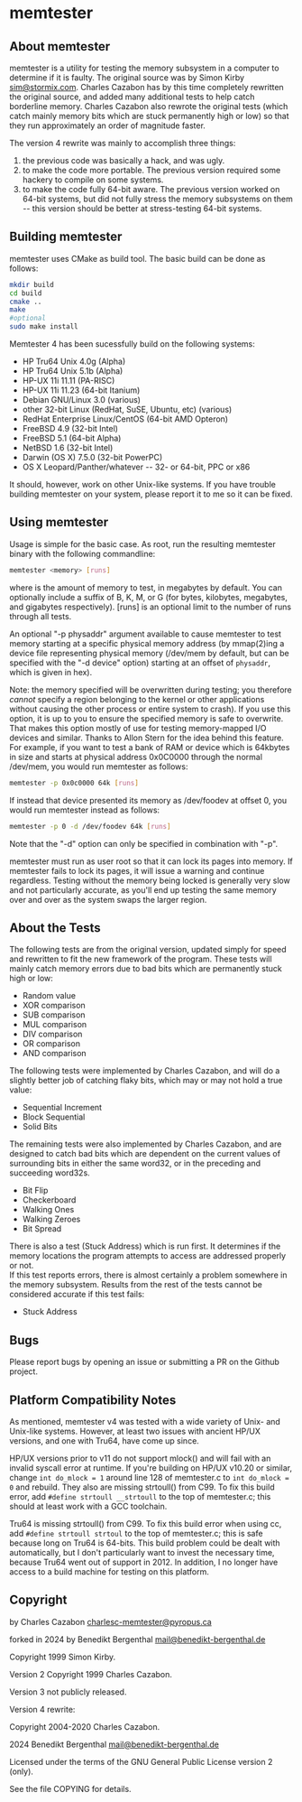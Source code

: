 # memtester
                                       
## About memtester
  
memtester is a utility for testing the memory subsystem in a computer to
determine if it is faulty. The original source was by Simon Kirby
<sim@stormix.com>. Charles Cazabon has by this time completely rewritten the
original source, and added many additional tests to help catch
borderline memory. Charles Cazabon also rewrote the original tests (which catch
mainly memory bits which are stuck permanently high or low) so that
they run approximately an order of magnitude faster.

The version 4 rewrite was mainly to accomplish three things:

1. the previous code was basically a hack, and was ugly.
2. to make the code more portable.  The previous version required some
    hackery to compile on some systems.
3. to make the code fully 64-bit aware.  The previous version worked
    on 64-bit systems, but did not fully stress the memory subsystems
    on them -- this version should be better at stress-testing 64-bit
    systems.
         
## Building memtester
  
memtester uses CMake as build tool. The basic build can be done as follows:

```bash
mkdir build
cd build
cmake ..
make
#optional
sudo make install 
```

Memtester 4 has been sucessfully build on the following systems:

  - HP Tru64 Unix 4.0g (Alpha)
  - HP Tru64 Unix 5.1b (Alpha)
  - HP-UX 11i 11.11 (PA-RISC)
  - HP-UX 11i 11.23 (64-bit Itanium)
  - Debian GNU/Linux 3.0 (various)
  - other 32-bit Linux (RedHat, SuSE, Ubuntu, etc) (various)
  - RedHat Enterprise Linux/CentOS (64-bit AMD Opteron)
  - FreeBSD 4.9 (32-bit Intel)
  - FreeBSD 5.1 (64-bit Alpha)
  - NetBSD 1.6 (32-bit Intel)
  - Darwin (OS X) 7.5.0 (32-bit PowerPC)
  - OS X Leopard/Panther/whatever -- 32- or 64-bit, PPC or x86

It should, however, work on other Unix-like systems.
If you have trouble building memtester on your system, please report it
to me so it can be fixed.

## Using memtester
  
Usage is simple for the basic case.  As root, run the resulting memtester
binary with the following commandline:
```bash
memtester <memory> [runs]
``` 
where <memory> is the amount of memory to test, in megabytes by default.
You can optionally include a suffix of B, K, M, or G (for bytes, 
kilobytes, megabytes, and gigabytes respectively).
[runs] is an optional limit to the number of runs through all tests.
    
An optional "-p physaddr" argument available to cause memtester to test
memory starting at a specific physical memory address (by mmap(2)ing 
a device file representing physical memory (/dev/mem by default, but can
be specified with the "-d device" option) starting at an offset of 
`physaddr`, which is given in hex).

Note:  the memory specified will be overwritten during testing; you 
therefore *cannot* specify a region belonging to the kernel or other
applications without causing the other process or entire system to
crash).  If you use this option, it is up to you to ensure the specified
memory is safe to overwrite.  That makes this option mostly of use for
testing memory-mapped I/O devices and similar.  Thanks to Allon Stern
for the idea behind this feature.  For example, if you want to test a
bank of RAM or device which is 64kbytes in size and starts at physical
address 0x0C0000 through the normal /dev/mem, you would run memtester as 
follows:
```bash
memtester -p 0x0c0000 64k [runs]
``` 
If instead that device presented its memory as /dev/foodev at offset
0, you would run memtester instead as follows:
```bash
memtester -p 0 -d /dev/foodev 64k [runs]
``` 

Note that the "-d" option can only be specified in combination with "-p".
    
memtester must run as user root so that it can lock its pages into 
memory. If memtester fails to lock its pages, it will issue a warning and 
continue regardless.  Testing without the memory being locked is generally
very slow and not particularly accurate, as you'll end up testing the same
memory over and over as the system swaps the larger region.
   
## About the Tests

The following tests are from the original version, updated simply for speed
and rewritten to fit the new framework of the program.  These tests will
mainly catch memory errors due to bad bits which are permanently stuck high
or low:
- Random value
- XOR comparison
- SUB comparison
- MUL comparison
- DIV comparison
- OR comparison
- AND comparison
  
The following tests were implemented by Charles Cazabon, and will do a slightly better job
of catching flaky bits, which may or may not hold a true value:
- Sequential Increment
- Block Sequential
- Solid Bits

The remaining tests were also implemented by Charles Cazabon, and are designed to catch
bad bits which are dependent on the current values of surrounding bits in either
the same word32, or in the preceding and succeeding word32s.
- Bit Flip
- Checkerboard
- Walking Ones
- Walking Zeroes
- Bit Spread

There is also a test (Stuck Address) which is run first.  It determines if the 
memory locations the program attempts to access are addressed properly or not.  
If this test reports errors, there is almost certainly a problem somewhere in 
the memory subsystem.  Results from the rest of the tests cannot be considered 
accurate if this test fails:
- Stuck Address

## Bugs

Please report bugs by opening an issue or submitting a PR on the Github project.

## Platform Compatibility Notes

As mentioned, memtester v4 was tested with a wide variety of Unix- and
Unix-like systems.  However, at least two issues with ancient HP/UX
versions, and one with Tru64, have come up since.

HP/UX versions prior to v11 do not support mlock() and will fail with an
invalid syscall error at runtime.  If you're building on HP/UX v10.20 or
similar, change `int do_mlock = 1` around line 128 of memtester.c to
`int do_mlock = 0` and rebuild.
They also are missing strtoull() from C99.  To fix this build error,
add `#define strtoull __strtoull` to the top of memtester.c; this should
at least work with a GCC toolchain.

Tru64 is missing strtoull() from C99.  To fix this build error when using
cc, add `#define strtoull strtoul` to the top of memtester.c; this is
safe because long on Tru64 is 64-bits.  This build problem could be dealt
with automatically, but I don't particularly want to invest the necessary
time, because Tru64 went out of support in 2012.  In addition, I no longer
have access to a build machine for testing on this platform.


## Copyright
  
by Charles Cazabon <charlesc-memtester@pyropus.ca>

forked in 2024 by Benedikt Bergenthal <mail@benedikt-bergenthal.de>

Copyright 1999 Simon Kirby.

Version 2 Copyright 1999 Charles Cazabon.

Version 3 not publicly released.

Version 4 rewrite:

Copyright 2004-2020 Charles Cazabon.

2024 Benedikt Bergenthal <mail@benedikt-bergenthal.de>

Licensed under the terms of the GNU General Public License version 2 (only).

See the file COPYING for details.